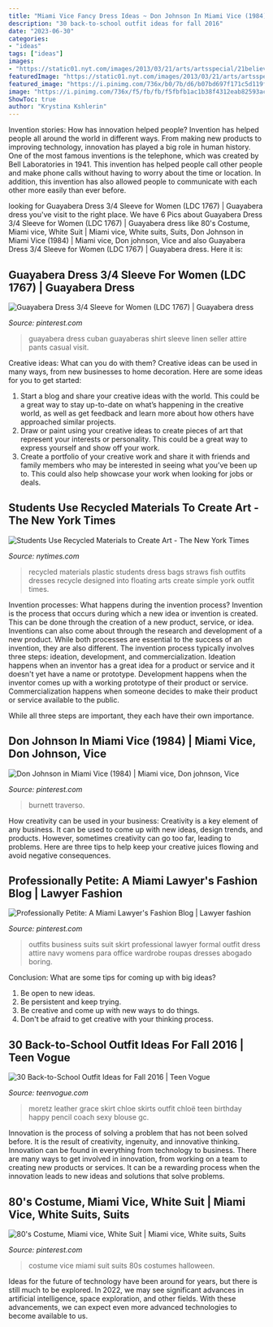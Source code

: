 ```yaml
---
title: "Miami Vice Fancy Dress Ideas ~ Don Johnson In Miami Vice (1984)"
description: "30 back-to-school outfit ideas for fall 2016"
date: "2023-06-30"
categories:
- "ideas"
tags: ["ideas"]
images:
- "https://static01.nyt.com/images/2013/03/21/arts/artsspecial/21believe_1/21believe_1-blog427.jpg"
featuredImage: "https://static01.nyt.com/images/2013/03/21/arts/artsspecial/21believe_1/21believe_1-blog427.jpg"
featured_image: "https://i.pinimg.com/736x/b0/7b/d6/b07bd697f171c5d119f4742c34843a88--dress-sleeves-for-women.jpg"
image: "https://i.pinimg.com/736x/f5/fb/fb/f5fbfb1ac1b38f4312eab82593acd163--navy-suits-womens-suits.jpg"
ShowToc: true
author: "Krystina Kshlerin"
---
```



Invention stories: How has innovation helped people?
Invention has helped people all around the world in different ways. From making new products to improving technology, innovation has played a big role in human history. One of the most famous inventions is the telephone, which was created by Bell Laboratories in 1941. This invention has helped people call other people and make phone calls without having to worry about the time or location. In addition, this invention has also allowed people to communicate with each other more easily than ever before.

	

		
looking for Guayabera Dress 3/4 Sleeve for Women (LDC 1767) | Guayabera dress you've visit to the right place. We have 6 Pics about Guayabera Dress 3/4 Sleeve for Women (LDC 1767) | Guayabera dress like 80&#039;s Costume, Miami vice, White Suit | Miami vice, White suits, Suits, Don Johnson in Miami Vice (1984) | Miami vice, Don johnson, Vice and also Guayabera Dress 3/4 Sleeve for Women (LDC 1767) | Guayabera dress. Here it is:
		
    
## Guayabera Dress 3/4 Sleeve For Women (LDC 1767) | Guayabera Dress

<img loading=lazy src="https://i.pinimg.com/736x/b0/7b/d6/b07bd697f171c5d119f4742c34843a88--dress-sleeves-for-women.jpg" onerror="this.onerror=null;this.src='https://tse2.mm.bing.net/th?id=OIP.LYLiMlBrWi87lEQ_pwsHFQHaLI&amp;pid=15.1';" alt="Guayabera Dress 3/4 Sleeve for Women (LDC 1767) | Guayabera dress">

_Source: pinterest.com_

>guayabera dress cuban guayaberas shirt sleeve linen seller attire pants casual visit. 

	

Creative ideas: What can you do with them?
Creative ideas can be used in many ways, from new businesses to home decoration. Here are some ideas for you to get started: 
1. Start a blog and share your creative ideas with the world. This could be a great way to stay up-to-date on what’s happening in the creative world, as well as get feedback and learn more about how others have approached similar projects. 
2. Draw or paint using your creative ideas to create pieces of art that represent your interests or personality. This could be a great way to express yourself and show off your work. 
3. Create a portfolio of your creative work and share it with friends and family members who may be interested in seeing what you’ve been up to. This could also help showcase your work when looking for jobs or deals. 

    
## Students Use Recycled Materials To Create Art - The New York Times

<img loading=lazy src="https://static01.nyt.com/images/2013/03/21/arts/artsspecial/21believe_1/21believe_1-blog427.jpg" onerror="this.onerror=null;this.src='https://tse3.mm.bing.net/th?id=OIP.5hQHL9Zy2TCIvedmP3vfogAAAA&amp;pid=15.1';" alt="Students Use Recycled Materials to Create Art - The New York Times">

_Source: nytimes.com_

>recycled materials plastic students dress bags straws fish outfits dresses recycle designed into floating arts create simple york outfit times. 

	

Invention processes: What happens during the invention process?
Invention is the process that occurs during which a new idea or invention is created. This can be done through the creation of a new product, service, or idea. Inventions can also come about through the research and development of a new product. While both processes are essential to the success of an invention, they are also different. 
The invention process typically involves three steps: ideation, development, and commercialization. Ideation happens when an inventor has a great idea for a product or service and it doesn't yet have a name or prototype. Development happens when the inventor comes up with a working prototype of their product or service. Commercialization happens when someone decides to make their product or service available to the public. 

While all three steps are important, they each have their own importance.

    
## Don Johnson In Miami Vice (1984) | Miami Vice, Don Johnson, Vice

<img loading=lazy src="https://i.pinimg.com/originals/e1/f3/77/e1f37780a31b7bd242cc0eccc0866c49.jpg" onerror="this.onerror=null;this.src='https://tse1.mm.bing.net/th?id=OIP.2lcswzkFwudOrranDUDmuAHaFa&amp;pid=15.1';" alt="Don Johnson in Miami Vice (1984) | Miami vice, Don johnson, Vice">

_Source: pinterest.com_

>burnett traverso. 

	

How creativity can be used in your business:
Creativity is a key element of any business. It can be used to come up with new ideas, design trends, and products. However, sometimes creativity can go too far, leading to problems. Here are three tips to help keep your creative juices flowing and avoid negative consequences.

    
## Professionally Petite: A Miami Lawyer&#039;s Fashion Blog | Lawyer Fashion

<img loading=lazy src="https://i.pinimg.com/736x/f5/fb/fb/f5fbfb1ac1b38f4312eab82593acd163--navy-suits-womens-suits.jpg" onerror="this.onerror=null;this.src='https://tse2.mm.bing.net/th?id=OIP.Vxz0BLNLfEG1yVR1Viu04wHaMF&amp;pid=15.1';" alt="Professionally Petite: A Miami Lawyer&#039;s Fashion Blog | Lawyer fashion">

_Source: pinterest.com_

>outfits business suits suit skirt professional lawyer formal outfit dress attire navy womens para office wardrobe roupas dresses abogado boring. 

	

Conclusion: What are some tips for coming up with big ideas?
1. Be open to new ideas.
2. Be persistent and keep trying.
3. Be creative and come up with new ways to do things.
4. Don't be afraid to get creative with your thinking process.

    
## 30 Back-to-School Outfit Ideas For Fall 2016 | Teen Vogue

<img loading=lazy src="https://assets.teenvogue.com/photos/579fcb9b9e016460296a18a9/master/pass/GettyImages-542220106_master.jpg" onerror="this.onerror=null;this.src='https://tse4.mm.bing.net/th?id=OIP.2k0S0B1EWkFAdTx8h3hSPwHaLH&amp;pid=15.1';" alt="30 Back-to-School Outfit Ideas for Fall 2016 | Teen Vogue">

_Source: teenvogue.com_

>moretz leather grace skirt chloe skirts outfit chloë teen birthday happy pencil coach sexy blouse gc. 

	

Innovation is the process of solving a problem that has not been solved before. It is the result of creativity, ingenuity, and innovative thinking. Innovation can be found in everything from technology to business. There are many ways to get involved in innovation, from working on a team to creating new products or services. It can be a rewarding process when the innovation leads to new ideas and solutions that solve problems.

    
## 80&#039;s Costume, Miami Vice, White Suit | Miami Vice, White Suits, Suits

<img loading=lazy src="https://i.pinimg.com/originals/a2/d1/24/a2d124472e7065c88a2e67ff00cfd0a7.jpg" onerror="this.onerror=null;this.src='https://tse4.mm.bing.net/th?id=OIP.rBle9JwJ4tDkL0BZFbmX7AHaN3&amp;pid=15.1';" alt="80&#039;s Costume, Miami vice, White Suit | Miami vice, White suits, Suits">

_Source: pinterest.com_

>costume vice miami suit suits 80s costumes halloween. 

	

Ideas for the future of technology have been around for years, but there is still much to be explored. In 2022, we may see significant advances in artificial intelligence, space exploration, and other fields. With these advancements, we can expect even more advanced technologies to become available to us.

